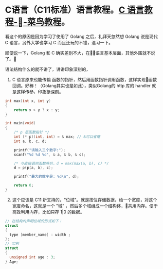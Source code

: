 # C语言（C11标准）语言教程。[C 语言教程--菜鸟教程](http://www.runoob.com/cprogramming/c-tutorial.html)。

看这个的原因是因为学习了使用了 Golang 之后，礼拜天忽然想 Golang 说是现代 C 语言，另外大学也学习 C 而且还玩的不错，温习一下。

顺便说一下，Golang 和 C 确实差别不大，在语言基本层面，其他外围就不说了。

语法结构什么的就不讲了，讲讲印象深刻的，

1. C 语言原来也能传输 函数的指针，然后用函数指针调用函数，这样实现函数回调。好棒！（Golang其实也是如此），类似Golang的 http 库的 handler 就是这样传参，印象挺深刻。
```C
int max(int x, int y)
{
    return x > y ? x : y;
}

int main(void)
{
    /* p 是函数指针 */
    int (* p)(int, int) = & max; // &可以省略
    int a, b, c, d;

    printf("请输入三个数字:");
    scanf("%d %d %d", & a, & b, & c);

    /* 与直接调用函数等价，d = max(max(a, b), c) */
    d = p(p(a, b), c);

    printf("最大的数字是: %d\n", d);

    return 0;
}
```

2. 这个应该是 C11 新支持的，"位域"。就是按位存储数据，给一个宽度，对这个宽度命名，这就是一个 "域" ，然后多个域组成一个结构体，共用内存。便于高效利用内存，比如只存 1|0  的数据。
```C
// 在结构内声明位域的形式如下：
struct
{
  type [member_name] : width ;
};
// 实例
struct
{
  unsigned int age : 3;
} Age;
